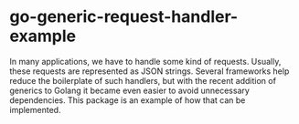 # go-generic-request-handler-example
In many applications, we have to handle some kind of requests. Usually, these requests are represented as JSON strings. Several frameworks help reduce the boilerplate of such handlers, but with the recent addition of generics to Golang it became even easier to avoid unnecessary dependencies. This package is an example of how that can be implemented.
